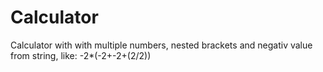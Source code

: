 # Calculator 
Calculator with with multiple numbers, nested brackets and negativ value from string, like: -2*(-2+-2+(2/2))
